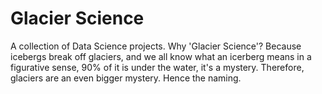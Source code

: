 # Glacier Science

A collection of Data Science projects. Why 'Glacier Science'? Because icebergs break off glaciers, and we all know what an icerberg means in a figurative sense, 90% of it is under the water, it's a mystery. Therefore, glaciers are an even bigger mystery. Hence the naming. 
